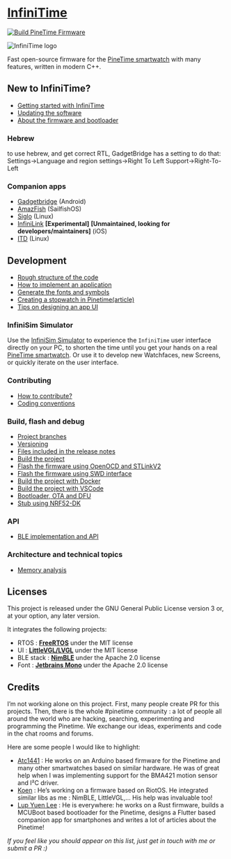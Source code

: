 # [InfiniTime](https://github.com/InfiniTimeOrg/InfiniTime)

[![Build PineTime Firmware](https://github.com/yehoshuapw/InfiniTime/actions/workflows/main.yml/badge.svg?branch=hebrew-support)](https://github.com/yehoshuapw/InfiniTime/actions/workflows/main.yml)

![InfiniTime logo](images/infinitime-logo-small.jpg "InfiniTime Logo")

Fast open-source firmware for the [PineTime smartwatch](https://www.pine64.org/pinetime/) with many features, written in modern C++.

## New to InfiniTime?

 - [Getting started with InfiniTime](doc/gettingStarted/gettingStarted-1.0.md)
 - [Updating the software](doc/gettingStarted/updating-software.md)
 - [About the firmware and bootloader](doc/gettingStarted/about-software.md)

### Hebrew
to use hebrew, and get correct RTL, GadgetBridge has a setting to do that: Settings->Language and region settings->Right To Left Support->Right-To-Left

### Companion apps
 - [Gadgetbridge](https://gadgetbridge.org/) (Android)
 - [AmazFish](https://openrepos.net/content/piggz/amazfish/) (SailfishOS)
 - [Siglo](https://github.com/alexr4535/siglo) (Linux)
 - [InfiniLink](https://github.com/InfiniTimeOrg/InfiniLink) **[Experimental]** **[Unmaintained, looking for developers/maintainers]** (iOS)
 - [ITD](https://gitea.arsenm.dev/Arsen6331/itd) (Linux)

## Development

 - [Rough structure of the code](doc/code/Intro.md)
 - [How to implement an application](doc/code/Apps.md)
 - [Generate the fonts and symbols](src/displayapp/fonts/README.md)
 - [Creating a stopwatch in Pinetime(article)](https://pankajraghav.com/2021/04/03/PINETIME-STOPCLOCK.html)
 - [Tips on designing an app UI](doc/ui_guidelines.md)

### InfiniSim Simulator
Use the [InfiniSim Simulator](https://github.com/InfiniTimeOrg/InfiniSim) to experience the `InfiniTime` user interface directly on your PC, to shorten the time until you get your hands on a real [PineTime smartwatch](https://www.pine64.org/pinetime/).
Or use it to develop new Watchfaces, new Screens, or quickly iterate on the user interface.

### Contributing
 - [How to contribute?](/doc/contribute.md)
 - [Coding conventions](/doc/coding-convention.md)

### Build, flash and debug

 - [Project branches](doc/branches.md)
 - [Versioning](doc/versioning.md)
 - [Files included in the release notes](doc/filesInReleaseNotes.md)
 - [Build the project](doc/buildAndProgram.md)
 - [Flash the firmware using OpenOCD and STLinkV2](doc/openOCD.md)
 - [Flash the firmware using SWD interface](doc/SWD.md)
 - [Build the project with Docker](doc/buildWithDocker.md)
 - [Build the project with VSCode](doc/buildWithVScode.md)
 - [Bootloader, OTA and DFU](./bootloader/README.md)
 - [Stub using NRF52-DK](./doc/PinetimeStubWithNrf52DK.md)

### API

 - [BLE implementation and API](./doc/ble.md)

### Architecture and technical topics

 - [Memory analysis](./doc/MemoryAnalysis.md)

## Licenses

This project is released under the GNU General Public License version 3 or, at your option, any later version.

It integrates the following projects:
 - RTOS : **[FreeRTOS](https://freertos.org)** under the MIT license
 - UI : **[LittleVGL/LVGL](https://lvgl.io/)** under the MIT license
 - BLE stack : **[NimBLE](https://github.com/apache/mynewt-nimble)** under the Apache 2.0 license
 - Font : **[Jetbrains Mono](https://www.jetbrains.com/fr-fr/lp/mono/)** under the Apache 2.0 license

## Credits

I’m not working alone on this project. First, many people create PR for this projects. Then, there is the whole #pinetime community : a lot of people all around the world who are hacking, searching, experimenting and programming the Pinetime. We exchange our ideas, experiments and code in the chat rooms and forums.

Here are some people I would like to highlight:

 - [Atc1441](https://github.com/atc1441/) : He works on an Arduino based firmware for the Pinetime and many other smartwatches based on similar hardware. He was of great help when I was implementing support for the BMA421 motion sensor and I²C driver.
 - [Koen](https://github.com/bosmoment) : He’s working on a firmware based on RiotOS. He integrated similar libs as me : NimBLE, LittleVGL,… His help was invaluable too!
 - [Lup Yuen Lee](https://github.com/lupyuen) : He is everywhere: he works on a Rust firmware, builds a MCUBoot based bootloader for the Pinetime, designs a Flutter based companion app for smartphones and writes a lot of articles about the Pinetime!

*If you feel like you should appear on this list, just get in touch with me or submit a PR :)*
